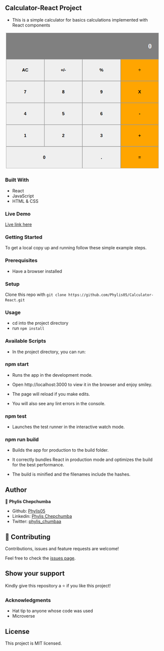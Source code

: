 ## Calculator-React Project
- This is a simple calculator for basics calculations implemented with React components

![](./images/calc.png)

### Built With
- React
- JavaScript
- HTML & CSS

### Live Demo
[Live link here](https://phyl-calc-app.herokuapp.com/)

### Getting Started
To get a local copy up and running follow these simple example steps.

### Prerequisites
- Have a browser installed

### Setup
Clone this repo with `git clone https://github.com/Phylis05/Calculator-React.git`

### Usage
- cd into the project directory
- run `npm install`

### Available Scripts
- In the project directory, you can run: 
### npm start
- Runs the app in the development mode.
- Open http://localhost:3000 to view it in the browser and enjoy smiley.

- The page will reload if you make edits.
- You will also see any lint errors in the console.

### npm test
- Launches the test runner in the interactive watch mode.

### npm run build
- Builds the app for production to the build folder.
- It correctly bundles React in production mode and optimizes the build for the best performance.

- The build is minified and the filenames include the hashes.

## Author

👤 **Phylis Chepchumba**

- Github: [Phylis05](https://github.com/phylis05)
- Linkedin: [Phylis Chepchumba](https://linkedin.com/phylis-chepchumba)
- Twitter: [phylis_chumbaa](https://twitter.com/phylis_chumbaa)

## 🤝 Contributing

Contributions, issues and feature requests are welcome!

Feel free to check the [issues page](https://github.com/Phylis05/Calculator-React/issues).

## Show your support

Kindly give this repository a ⭐️ if you like this project!

### Acknowledgments
- Hat tip to anyone whose code was used
- Microverse

## License
This project is MIT licensed.
